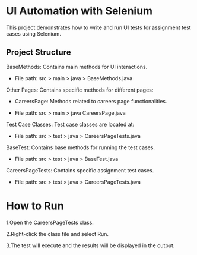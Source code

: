 # UI Automation with Selenium

This project demonstrates how to write and run UI tests for assignment test cases using Selenium.

## Project Structure

BaseMethods: Contains main methods for UI interactions.

- File path: src > main > java > BaseMethods.java

Other Pages: Contains specific methods for different pages:

- CareersPage: Methods related to careers page functionalities.

- File path: src > main > java CareersPage.java


Test Case Classes: Test case classes are located at:

- File path: src > test > java > CareersPageTests.java

BaseTest: Contains base methods for running the test cases.

- File path: src > test > java > BaseTest.java
  
CareersPageTests: Contains specific assignment test cases.

- File path: src > test > java > CareersPageTests.java

# How to Run

1.Open the CareersPageTests class.

2.Right-click the class file and select Run.

3.The test will execute and the results will be displayed in the output.
